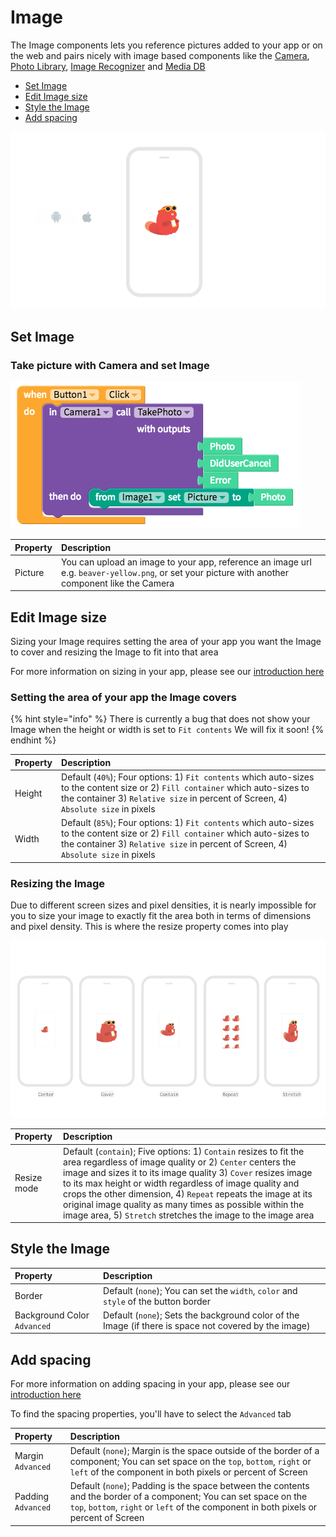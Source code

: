 # Image

The Image components lets you reference pictures added to your app or on the web and pairs nicely with image based components like the [Camera](camera.md), [Photo Library](photo-library.md), [Image Recognizer](image-recognizer.md) and [Media DB](../data/media-db.md)

* [Set Image](image.md#set-image)
* [Edit Image size](image.md#edit-image-size)
* [Style the Image](image.md#style-the-image)
* [Add spacing](image.md#add-spacing)

![](../../../../.gitbook/assets/image-fig-1.png)

## Set Image

### Take picture with Camera and set Image

![](../../../../.gitbook/assets/image-fig-2.png)

| Property | Description |
| :--- | :--- |
| Picture | You can upload an image to your app, reference an image url e.g. `beaver-yellow.png`, or set your picture with another component like the Camera |

## Edit Image size

Sizing your Image requires setting the area of your app you want the Image to cover and resizing the Image to fit into that area

For more information on sizing in your app, please see our [introduction here​](https://docs.thunkable.com/~/edit/primary/thunkable-cross-platform/2-create/intro-to-sizing)

### Setting the area of your app the Image covers

{% hint style="info" %}
There is currently a bug that does not show your Image when the height or width is set to `Fit contents` We will fix it soon!
{% endhint %}

| Property | Description |
| :--- | :--- |
| Height | Default \(`40%`\); Four options: 1\) `Fit contents` which auto-sizes to the content size or 2\) `Fill container` which auto-sizes to the container 3\) `Relative size` in percent of Screen, 4\) `Absolute size` in pixels |
| Width | Default \(`85%`\); Four options: 1\) `Fit contents` which auto-sizes to the content size or 2\) `Fill container` which auto-sizes to the container 3\) `Relative size` in percent of Screen, 4\) `Absolute size` in pixels |

### Resizing the Image

Due to different screen sizes and pixel densities, it is nearly impossible for you to size your image to exactly fit the area both in terms of dimensions and pixel density. This is where the resize property comes into play

![](../../../../.gitbook/assets/image-fig-3.png)

| Property | Description |
| :--- | :--- |
| Resize mode | Default \(`contain`\); Five options: 1\) `Contain` resizes to fit the area regardless of image quality or 2\) `Center` centers the image and sizes it to its image quality  3\) `Cover` resizes image to its max height or width regardless of image quality and crops the other dimension, 4\) `Repeat` repeats the image at its original image quality as many times as possible within the image area, 5\) `Stretch` stretches the image to the image area |

## Style the Image

| Property | Description |
| :--- | :--- |
| Border | Default \(`none`\); You can set the `width`, `color` and `style` of the button border |
| Background Color  `Advanced` | Default \(`none`\); Sets the background color of the Image \(if there is space not covered by the image\) |

## Add spacing

For more information on adding spacing in your app, please see our [introduction here](../../intro-to-spacing.md)

To find the spacing properties, you'll have to select the `Advanced` tab

| Property | Description |
| :--- | :--- |
| Margin `Advanced` | Default \(`none`\); Margin is the space outside of the border of a component; You can set space on the `top`, `bottom`, `right` or `left` of the component in both pixels or percent of Screen |
| Padding `Advanced` | Default \(`none`\); Padding is the space between the contents and the border of a component; You can set space on the `top`, `bottom`, `right` or `left` of the component in both pixels or percent of Screen |

